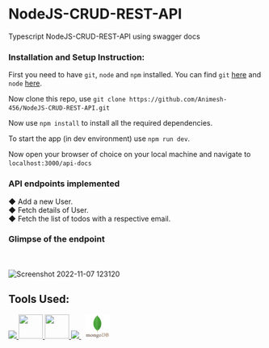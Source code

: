 # NodeJS-CRUD-REST-API
Typescript NodeJS-CRUD-REST-API using swagger docs


### Installation and Setup Instruction:

First you need to have `git`, `node` and `npm` installed. You can find `git` [here](https://git-scm.com) and `node` [here](https://nodejs.org).

Now clone this repo, use `git clone https://github.com/Animesh-456/NodeJS-CRUD-REST-API.git`

Now use `npm install` to install all the required dependencies.

To start the app (in dev environment) use `npm run dev`.

Now open your browser of choice on your local machine and navigate to `localhost:3000/api-docs`

### API endpoints implemented

◆ Add a new User.<br>
◆ Fetch details of User.<br>
◆ Fetch the list of todos with a respective email.<br>


### Glimpse of the endpoint
<br></br>
![Screenshot 2022-11-07 123120](https://user-images.githubusercontent.com/66238964/200245280-b50d69f6-4404-46fb-a85c-7cc14a911f08.png)

## Tools Used:

<p align="left"> 
  <a href="https://developer.mozilla.org/en-US/docs/Web/TypeScript" target="_blank"> <img src="https://img.icons8.com/color/48/000000/typescript.png"> </a> 
  <a href="https://swagger.io/tools/swagger-ui/" target="_blank"> <img src="https://upload.wikimedia.org/wikipedia/commons/a/ab/Swagger-logo.png" width="48" height="48"</a>  <a href="https://expressjs.com/" target="_blank"> <img src="https://www.vectorlogo.zone/logos/expressjs/expressjs-ar21.png" width="48" height="48"> </a> 
  <a style="padding-right:8px;" href="https://nodejs.org" target="_blank"> <img src="https://img.icons8.com/color/48/000000/nodejs.png"> </a> 
  <a href="https://www.mongodb.com/" target="_blank"> <img src="https://raw.githubusercontent.com/devicons/devicon/master/icons/mongodb/mongodb-original-wordmark.svg" alt="mongodb" width="48" height="48"> </a>
</p>
